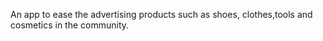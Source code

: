 An app to ease the advertising  products
such as shoes, clothes,tools and cosmetics in the community.
